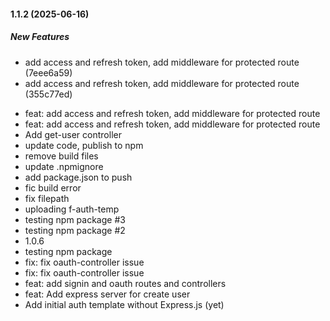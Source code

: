 #### 1.1.2 (2025-06-16)

##### New Features

*  add access and refresh token, add middleware for protected route (7eee6a59)
*  add access and refresh token, add middleware for protected route (355c77ed)

- feat: add access and refresh token, add middleware for protected route
- feat: add access and refresh token, add middleware for protected route
- Add get-user controller
- update code, publish to npm
- remove build files
- update .npmignore
- add package.json to push
- fic build error
- fix filepath
- uploading f-auth-temp
- testing npm package #3
- testing npm package #2
- 1.0.6
- testing npm package
- fix: fix oauth-controller issue
- fix: fix oauth-controller issue
- feat: add signin and oauth routes and controllers
- feat: Add express server for create user
- Add initial auth template without Express.js (yet)

